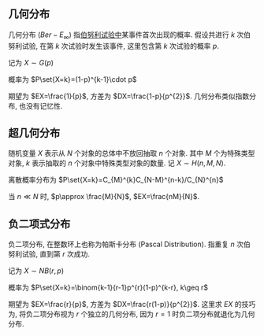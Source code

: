 ## 几何分布

几何分布 ($Ber-E_{\infty}$) 指[伯努利试验中](二项分布.md)某事件首次出现的概率. 假设共进行 $k$ 次伯努利试验, 在第 $k$ 次试验时发生该事件, 这里包含第 $k$ 次试验的概率 $p$.

记为 $X\sim G(p)$

概率为 $P\set{X=k}=(1-p)^{k-1}\cdot p$

期望为 $EX=\frac{1}{p}$, 方差为 $DX=\frac{1-p}{p^{2}}$. 几何分布类似指数分布, 也没有记忆性.

## 超几何分布

随机变量 $X$ 表示从 $N$ 个对象的总体中不放回抽取 $n$ 个对象. 其中 $M$ 个为特殊类型对象, $k$ 表示抽取的 $n$ 个对象中特殊类型对象的数量. 记 $X\sim H(n, M, N)$. 

离散概率分布为 $P\set{X=k}=C_{M}^{k}C_{N-M}^{n-k}/C_{N}^{n}$

当 $n\ll N$ 时, $p\approx \frac{M}{N}$, $EX=\frac{nM}{N}$.

## 负二项式分布

负二项分布, 在整数环上也称为帕斯卡分布 (Pascal Distribution). 指重复 $n$ 次伯努利试验, 直到第 $r$ 次成功. 

记为 $X\sim NB(r,p)$

概率为 $P\set{X=k}=\binom{k-1}{r-1}p^{r}(1-p)^{k-r}, k\geq r$

期望为 $EX=\frac{r}{p}$, 方差为 $DX=\frac{r(1-p)}{p^{2}}$. 这里求 $EX$ 的技巧为, 将负二项分布视为 $r$ 个独立的几何分布, 因为 $r=1$ 时负二项分布就退化为几何分布.

